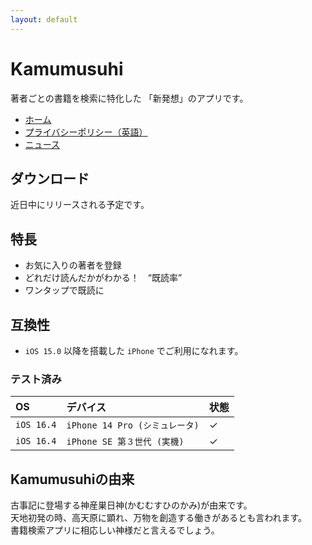 ```yaml
---
layout: default
---
```


# Kamumusuhi

著者ごとの書籍を検索に特化した
「新発想」のアプリです。

- [ホーム](./)
- [プライバシーポリシー（英語）](./privacy.markdown)
- [ニュース](./news.markdown)

## ダウンロード

近日中にリリースされる予定です。

## 特長

- お気に入りの著者を登録
- どれだけ読んだかがわかる！　“既読率”
- ワンタップで既読に

## 互換性

- `iOS 15.0` 以降を搭載した `iPhone` でご利用になれます。

### テスト済み

| OS           | デバイス                       | 状態 |
| :----------- | :----------------------------- | :--- |
| `iOS 16.4`   | `iPhone 14 Pro (シミュレータ)` | ✓   |
| `iOS 16.4`   | `iPhone SE 第３世代 (実機)`    | ✓   |

## Kamumusuhiの由来

古事記に登場する神産巣日神(かむむすひのかみ)が由来です。  
天地初発の時、高天原に顕れ、万物を創造する働きがあるとも言われます。  
書籍検索アプリに相応しい神様だと言えるでしょう。
